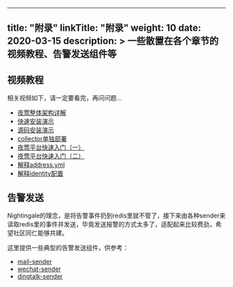 
---
title: "附录"
linkTitle: "附录"
weight: 10
date: 2020-03-15
description: >
  一些散置在各个章节的视频教程、告警发送组件等
---

## 视频教程

相关视频如下，请一定要看完，再问问题...

- [夜莺整体架构详解](https://s3-gz01.didistatic.com/n9e-pub/video/n9e-arch-intro.mp4)
- [快速安装演示](https://s3-gz01.didistatic.com/n9e-pub/video/n9e-install-didiyun.mp4)
- [源码安装演示](https://s3-gz01.didistatic.com/n9e-pub/video/n9e-install-src.mp4)
- [collector单独部署](https://s3-gz01.didistatic.com/n9e-pub/video/n9e-install-collector.mp4)
- [夜莺平台快速入门（一）](https://s3-gz01.didistatic.com/n9e-pub/video/n9e-usage-001.mp4)
- [夜莺平台快速入门（二）](https://s3-gz01.didistatic.com/n9e-pub/video/n9e-usage-002.mp4)
- [解释address.yml](https://s3-gz01.didistatic.com/n9e-pub/video/n9e-usage-address.mp4)
- [解释identity配置](https://s3-gz01.didistatic.com/n9e-pub/video/n9e-usage-identity.mp4)

## 告警发送

Nightingale的理念，是将告警事件扔到redis里就不管了，接下来由各种sender来读取redis里的事件并发送，毕竟发送报警的方式太多了，适配起来比较费劲，希望社区同仁能够共建。

这里提供一些典型的告警发送组件，供参考：

- [mail-sender](https://github.com/n9e/mail-sender)
- [wechat-sender](https://github.com/n9e/wechat-sender)
- [dingtalk-sender](https://github.com/n9e/dingtalk-sender)
